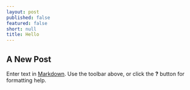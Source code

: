 ```yaml
---
layout: post
published: false
featured: false
short: null
title: Hello
---
```


## A New Post

Enter text in [Markdown](http://daringfireball.net/projects/markdown/). Use the toolbar above, or click the **?** button for formatting help.